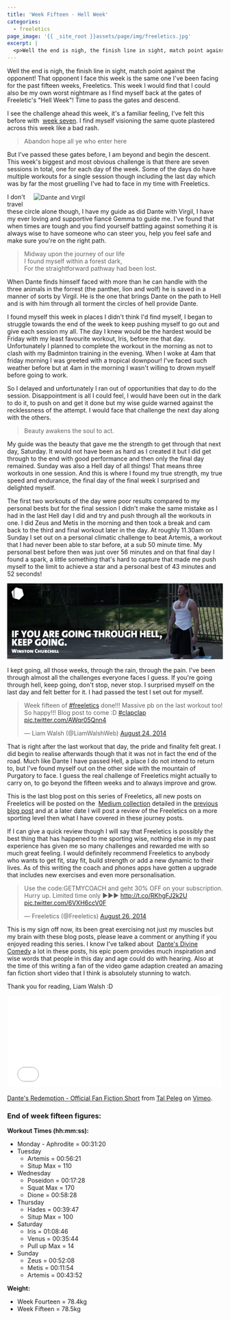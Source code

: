 ```yaml
---
title: 'Week Fifteen - Hell Week'
categories:
  - freeletics
page_image: '{{ _site_root }}assets/page/img/freeletics.jpg'
excerpt: |
  <p>Well the end is nigh, the finish line in sight, match point against the opponent! That opponent I face this week is the same one I've been facing for the past fifteen weeks, Freeletics. This week I would find that I could also be my own worst nightmare as I find myself back at the gates of Freeletic's "Hell Week"! Time to pass the gates and descend.</p>
---
```

<p>
	Well the end is nigh, the finish line in sight, match point against the opponent! That opponent I face this week is the same one I've been facing for the past fifteen weeks, Freeletics. This week I would find that I could also be my own worst nightmare as I find myself back at the gates of Freeletic's "Hell Week"! Time to pass the gates and descend.
</p>
<p>
	I see the challenge ahead this week, it's a familiar feeling, I've felt this before with&nbsp;
	<a href="/blog/week-seven-a-taste-of-hell">week seven</a>. I find myself visioning the same quote plastered across this week like a bad rash.
</p>
<blockquote>
	Abandon hope all ye who enter here
</blockquote>
<p>
	But I've passed these gates before, I am beyond and begin the descent. This week's biggest and most obvious challenge is that there are seven sessions in total, one for each day of the week. Some of the days do have multiple workouts for a single session though including the last day which was by far the most gruelling I've had to face in my time with Freeletics.
</p>
<p>
	<img src="http://liamwalsh/assets/blog/content/virgil-and-dante.jpg" style="font-family: 'Open Sans', 'Helvetica Neue', Arial, sans-serif; width: 442px; float: right; margin: 0px 0px 10px 10px;" alt="Dante and Virgil">
</p>
<p>
	I don't travel these circle alone though, I have my guide as did Dante with Virgil, I have my ever loving and supportive fiancé Gemma to guide me. I've found that when times are tough and you find yourself battling against something it is always wise to have someone who can steer you, help you feel safe and make sure you're on the right path.
</p>
<blockquote>
	Midway upon the journey of our life
	<br>
	I found myself within a forest dark,
	<br>
	For the straightforward pathway had been lost.
</blockquote>
<p>
	When Dante finds himself faced with more than he can handle with the three animals in the forrest (the panther, lion and wolf) he is saved in a manner of sorts by Virgil. He is the one that brings Dante on the path to Hell and is with him through all torment the circles of hell provide Dante.
</p>
<p>
	I found myself this week in places I didn't think I'd find myself, I began to struggle towards the end of the week to keep pushing myself to go out and give each session my all. The day I knew would be the hardest would be Friday with my least favourite workout, Iris, before me that day. Unfortunately I planned to complete the workout in the morning as not to clash with my Badminton training in the evening. When I woke at 4am that friday morning I was greeted with a tropical downpour! I've faced such weather before but at 4am in the morning I wasn't willing to drown myself before going to work.
</p>
<p>
	So I delayed and unfortunately I ran out of opportunities that day to do the session. Disappointment is all I could feel, I would have been out in the dark to do it, to push on and get it done but my wise guide warned against the recklessness of the attempt. I would face that challenge the next day along with the others.
</p>
<blockquote>
	Beauty awakens the soul to act.
</blockquote>
<p>
	My guide was the beauty that gave me the strength to get through that next day, Saturday. It would not have been as hard as I created it but I did get through to the end with good performance and then only the final day remained. Sunday was also a Hell day of all things! That means three workouts in one session. And this is where I found my true strength, my true speed and endurance, the final day of the final week I surprised and delighted myself.
</p>
<p>
	The first two workouts of the day were poor results compared to my personal bests but for the final session I didn't make the same mistake as I had in the last Hell day I did and try and push through all the workouts in one. I did Zeus and Metis in the morning and then took a break and cam back to the third and final workout later in the day. At roughly 11.30am on Sunday I set out on a personal climatic challenge to beat Artemis, a workout that I had never been able to star before, at a sub 50 minute time. My personal best before then was just over 56 minutes and on that final day I found a spark, a little something that's hard to capture that made me push myself to the limit to achieve a star and a personal best of 43 minutes and 52 seconds!
</p>
<p>
	<img src="/assets/blog/content/freeletics-hell.jpg">
</p>
<p>
	I kept going, all those weeks, through the rain, through the pain. I've been through almost all the challenges everyone faces I guess. If you're going through hell, keep going, don't stop, never stop. I surprised myself on the last day and felt better for it. I had passed the test I set out for myself.
</p>

<blockquote class="twitter-tweet" lang="en"><p>Week fifteen of <a href="https://twitter.com/hashtag/freeletics?src=hash">#freeletics</a> done!!! Massive pb on the last workout too! So happy!!! Blog post to come :D <a href="https://twitter.com/hashtag/clapclap?src=hash">#clapclap</a> <a href="http://t.co/AWqr05Qnn4">pic.twitter.com/AWqr05Qnn4</a></p>&mdash; Liam Walsh (@LiamWalshWeb) <a href="https://twitter.com/LiamWalshWeb/statuses/503493801709940736">August 24, 2014</a></blockquote>
<script async src="//platform.twitter.com/widgets.js" charset="utf-8"></script>

<p>
	That is right after the last workout that day, the pride and finality felt great. I did begin to realise afterwards though that it was not in fact the end of the road. Much like Dante I have passed Hell, a place I do not intend to return to, but I've found myself out on the other side with the mountain of Purgatory to face. I guess the real challenge of Freeletics might actually to carry on, to go beyond the fifteen weeks and to always improve and grow.
</p>
<p>
	This is the last blog post on this series of Freeletics, all new posts on Freeletics will be posted on the&nbsp;
	<a href="https://medium.com/a-freeletics-journey">Medium collection</a> detailed in the&nbsp;<a href="/blog/week-fourteen-preparation">previous blog post</a> and at a later date I will post a review of the Freeletics on a more sporting level then what I have covered in these journey posts.
</p>
<p>
	If I can give a quick review though I will say that Freeletics is possibly the best thing that has happened to me sporting wise, nothing else in my past experience has given me so many challenges and rewarded me with so much great feeling. I would definitely recommend Freeletics to anybody who wants to get fit, stay fit, build strength or add a new dynamic to their lives. As of this writing the coach and phones apps have gotten a upgrade that includes new exercises and even more personalisation.
</p>

<blockquote class="twitter-tweet" lang="en"><p>Use the code:GETMYCOACH and geht 30% OFF on your subscription. Hurry up. Limited time only ►►► <a href="http://t.co/RKhgFJ2k2U">http://t.co/RKhgFJ2k2U</a> <a href="http://t.co/6VXH6ccV0F">pic.twitter.com/6VXH6ccV0F</a></p>&mdash; Freeletics (@Freeletics) <a href="https://twitter.com/Freeletics/statuses/504296120345198593">August 26, 2014</a></blockquote>
<script async src="//platform.twitter.com/widgets.js" charset="utf-8"></script>

<p>
	This is my sign off now, its been great exercising not just my muscles but my brain with these blog posts, please leave a comment or anything if you enjoyed reading this series. I know I've talked about&nbsp;
	<a href="http://en.wikipedia.org/wiki/Divine_Comedy">Dante's Divine Comedy</a> a lot in these posts, his epic poem provides much inspiration and wise words that people in this day and age could do with hearing. Also at the time of this writing a fan of the video game adaption created an amazing fan fiction short video that I think is absolutely stunning to watch.
</p>
<p>
	Thank you for reading, Liam Walsh :D
</p>
<div class="video-container">
	<iframe src="//player.vimeo.com/video/103361252?color=d9251e" width="500" height="213" frameborder="0" webkitallowfullscreen="" mozallowfullscreen="" allowfullscreen="">
	</iframe>
</div>
<p>
	<a href="http://vimeo.com/103361252">Dante's Redemption - Official Fan Fiction Short</a> from <a href="http://vimeo.com/tpeleg">Tal Peleg</a> on <a href="https://vimeo.com">Vimeo</a>.
</p>
<h3>End of week fifteen figures:</h3>
<p>
	<strong>Workout Times (hh:mm:ss):</strong>
</p>
<ul>
	<li>Monday - Aphrodite = 00:31:20</li>
	<li>Tuesday
	<ul>
		<li>Artemis =&nbsp;00:56:21</li>
		<li>Situp Max = 110</li>
	</ul>
	</li>
	<li>Wednesday
	<ul>
		<li>Poseidon = 00:17:28</li>
		<li>Squat Max = 170</li>
		<li>Dione = 00:58:28</li>
	</ul>
	</li>
	<li>Thursday
	<ul>
		<li>Hades = 00:39:47</li>
		<li>Situp Max = 100</li>
	</ul>
	</li>
	<li>Saturday
	<ul>
		<li>Iris = 01:08:46</li>
		<li>Venus = 00:35:44</li>
		<li>Pull&nbsp;up Max = 14</li>
	</ul>
	</li>
	<li>Sunday
	<ul>
		<li>Zeus = 00:52:08</li>
		<li>Metis = 00:11:54</li>
		<li>Artemis = 00:43:52</li>
	</ul>
	</li>
</ul>
<p>
	<strong>Weight:</strong>
</p>
<ul>
	<li>Week Fourteen = 78.4kg</li>
	<li>Week Fifteen = 78.5kg</li>
</ul>
